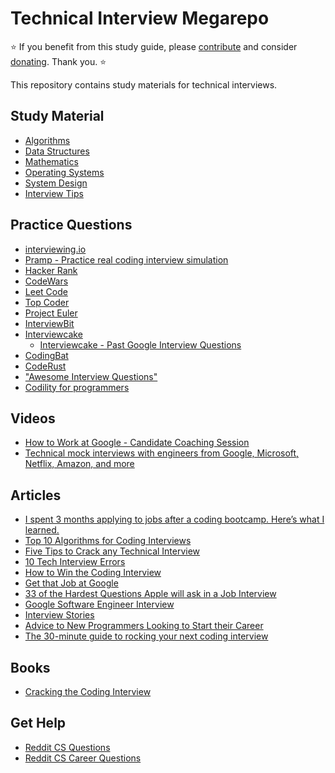 # Technical Interview Megarepo
:star: If you benefit from this study guide, please [contribute](https://github.com/jdsutton/Technical-Interview-Megarepo/blob/master/CONTRIBUTING.md) and consider [donating](https://github.com/jdsutton/Technical-Interview-Megarepo/blob/master/DONATE.md). Thank you. :star:

This repository contains study materials for technical interviews.

## Study Material
* [Algorithms](https://github.com/jdsutton/Technical-Interview-Megarepo/tree/master/Algorithms)
* [Data Structures](https://github.com/jdsutton/Technical-Interview-Megarepo/tree/master/Data%20Structures)
* [Mathematics](https://github.com/jdsutton/Technical-Interview-Megarepo/tree/master/Mathematics)
* [Operating Systems](https://github.com/jdsutton/Technical-Interview-Megarepo/tree/master/Operating%20Systems)
* [System Design](https://github.com/jdsutton/Technical-Interview-Megarepo/tree/master/System%20Design)
* [Interview Tips](https://github.com/jdsutton/Technical-Interview-Megarepo/tree/master/Advice)

## Practice Questions
* [interviewing.io](https://interviewing.io/)
* [Pramp - Practice real coding interview simulation](https://www.pramp.com/ref/gt6)
* [Hacker Rank](https://www.hackerrank.com/)
* [CodeWars](http://www.codewars.com/)
* [Leet Code](https://leetcode.com/)
* [Top Coder](https://www.topcoder.com/my-dashboard/)
* [Project Euler](https://projecteuler.net/)
* [InterviewBit](https://www.interviewbit.com/)
* [Interviewcake](https://www.interviewcake.com/)
  * [Interviewcake - Past Google Interview Questions](https://www.interviewcake.com/google-interview-questions)
* [CodingBat](http://codingbat.com/java)
* [CodeRust](https://www.educative.io/collection/5642554087309312/5679846214598656)
* ["Awesome Interview Questions"](https://github.com/MaximAbramchuck/awesome-interview-questions)
* [Codility for programmers](https://codility.com/programmers/)

## Videos
* [How to Work at Google - Candidate Coaching Session](https://www.youtube.com/watch?v=oWbUtlUhwa8&feature=youtu.be)
* [Technical mock interviews with engineers from Google, Microsoft, Netflix, Amazon, and more](https://interviewing.io/recordings)

## Articles
* [I spent 3 months applying to jobs after a coding bootcamp. Here’s what I learned.](https://medium.freecodecamp.com/5-key-learnings-from-the-post-bootcamp-job-search-9a07468d2331#.gv33jktqq)
* [Top 10 Algorithms for Coding Interviews](http://www.programcreek.com/2012/11/top-10-algorithms-for-coding-interview/)
* [Five Tips to Crack any Technical Interview](https://www.linkedin.com/pulse/20140709101232-15993456-five-tips-to-crack-any-technical-interview)
* [10 Tech Interview Errors](http://www.monster.com/career-advice/article/ten-tech-it-interview-errors)
* [How to Win the Coding Interview](https://blog.devmastery.com/how-to-win-the-coding-interview-71ae7102d685#.86ew7cfex)
* [Get that Job at Google](http://steve-yegge.blogspot.com/2008/03/get-that-job-at-google.html)
* [33 of the Hardest Questions Apple will ask in a Job Interview](http://www.businessinsider.com/the-hardest-apple-interview-questions-2016-4)
* [Google Software Engineer Interview](https://www.glassdoor.com/Interview/Google-Software-Engineer-Interview-Questions-EI_IE9079.0,6_KO7,24.htm#InterviewReview_1369302)
* [Interview Stories](http://intearview.com/)
* [Advice to New Programmers Looking to Start their Career](http://blog.tplus1.com/blog/2016/05/28/my-advice-to-new-programmers-looking-to-start-their-career/)
* [The 30-minute guide to rocking your next coding interview
](https://medium.freecodecamp.org/coding-interviews-for-dummies-5e048933b82b)

## Books
* [Cracking the Coding Interview](http://www.amazon.com/gp/product/098478280X/ref=as_li_tl?ie=UTF8&camp=1789&creative=390957&creativeASIN=098478280X&linkCode=as2&tag=htcatu-20&linkId=B6WXIEKJHEBBWJ7B)


## Get Help
* [Reddit CS Questions](https://www.reddit.com/r/CS_Questions)
* [Reddit CS Career Questions](https://www.reddit.com/r/cscareerquestions)
